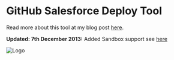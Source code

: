 # GitHub Salesforce Deploy Tool

Read more about this tool at my blog post [here](http://andyinthecloud.com/2013/09/24/deploy-direct-from-github-to-salesforce/). 

**Updated: 7th December 2013:** Added Sandbox support see [here](http://andyinthecloud.com/2013/12/07/updated-github-deploy-tool-sandbox-support/)

![Logo](http://andrewfawcett.files.wordpress.com/2013/09/githubsfdeploy.png)